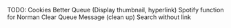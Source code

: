 TODO:
Cookies
Better Queue (Display thumbnail, hyperlink)
Spotify function for Norman
Clear Queue Message (clean up)
Search without link

